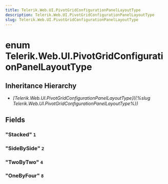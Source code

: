 ```yaml
---
title: Telerik.Web.UI.PivotGridConfigurationPanelLayoutType
description: Telerik.Web.UI.PivotGridConfigurationPanelLayoutType
slug: Telerik.Web.UI.PivotGridConfigurationPanelLayoutType
---
```


# enum Telerik.Web.UI.PivotGridConfigurationPanelLayoutType

## Inheritance Hierarchy

* *[Telerik.Web.UI.PivotGridConfigurationPanelLayoutType]({%slug Telerik.Web.UI.PivotGridConfigurationPanelLayoutType%})*

## Fields

### "Stacked" `1`

### "SideBySide" `2`

### "TwoByTwo" `4`

### "OneByFour" `8`


